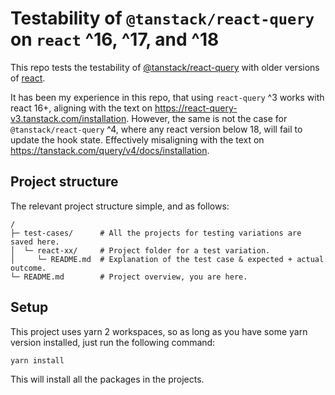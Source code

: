 # Testability of `@tanstack/react-query` on `react` ^16, ^17, and ^18

This repo tests the testability of [@tanstack/react-query](https://github.com/TanStack/query/tree/main/packages/react-query) with older versions of [react](https://github.com/facebook/react).

It has been my experience in this repo, that using `react-query` ^3 works with react 16+, aligning with the text on https://react-query-v3.tanstack.com/installation.
However, the same is not the case for `@tanstack/react-query` ^4, where any react version below 18, will fail to update the hook state. Effectively misaligning with the text on https://tanstack.com/query/v4/docs/installation.

## Project structure

The relevant project structure simple, and as follows:

```
/
├─ test-cases/      # All the projects for testing variations are saved here.
│  └─ react-xx/     # Project folder for a test variation.
│     └─ README.md  # Explanation of the test case & expected + actual outcome.
└─ README.md        # Project overview, you are here.
```

## Setup

This project uses yarn 2 workspaces, so as long as you have some yarn version installed, just run the following command:

```
yarn install
```

This will install all the packages in the projects.
